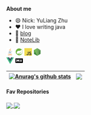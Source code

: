 
**About me**
- 😄 Nick: YuLiang Zhu
- ❤️ I love writing java
- 💬 [blog](https://blog.huakucha.top)
- 💬 [NoteLib](https://www.huakucha.top)

<code><img height="20" src="https://raw.githubusercontent.com/github/explore/5b3600551e122a3277c2c5368af2ad5725ffa9a1/topics/java/java.png"></code>
<code><img height="20" src="https://raw.githubusercontent.com/github/explore/80688e429a7d4ef2fca1e82350fe8e3517d3494d/topics/spring-boot/spring-boot.png"></code>
<code><img height="20" src="https://raw.githubusercontent.com/github/explore/80688e429a7d4ef2fca1e82350fe8e3517d3494d/topics/javascript/javascript.png"></code>
<code><img height="20" src="https://raw.githubusercontent.com/github/explore/80688e429a7d4ef2fca1e82350fe8e3517d3494d/topics/nodejs/nodejs.png"></code>    
<code><img height="20" src="https://raw.githubusercontent.com/github/explore/80688e429a7d4ef2fca1e82350fe8e3517d3494d/topics/vue/vue.png"></code>
<code><img height="20" src="https://raw.githubusercontent.com/github/explore/80688e429a7d4ef2fca1e82350fe8e3517d3494d/topics/markdown/markdown.png"></code>


| <a href="https://github.com/MagicalZhu"><img align="center" src="https://github-readme-stats.vercel.app/api?username=MagicalZhu&theme=blueberry&show_icons=true&hide_border=true&count_private=true" alt="Anurag's github stats" /></a> | <a href="https://github.com/MagicalZhu/NoteLib"><img align="center" src="https://github-readme-stats.vercel.app/api/top-langs/?username=MagicalZhu&layout=compact&theme=blueberry&hide_border=true" /></a> |
| ------------- | ------------- |

#### Fav Repositories


<a href="https://github.com/MagicalZhu/NoteLib">
  <img align="center" src="https://github-readme-stats.vercel.app/api/pin/?theme=blueberry&show_owner=true&username=MagicalZhu&repo=NoteLib" />
</a>
<a href="https://github.com/MagicalZhu/hello-algorithm">
  <img align="center" src="https://github-readme-stats.vercel.app/api/pin/?username=MagicalZhu&repo=hello-algorithm&theme=blueberry" />
</a>

